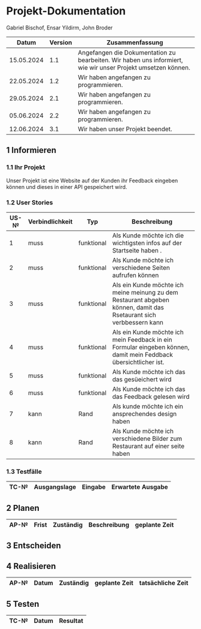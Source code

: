 # Projekt-Dokumentation

Gabriel Bischof, Ensar Yildirm, John Broder

| Datum | Version | Zusammenfassung                                              |
| ----- | ------- | ------------------------------------------------------------ |
|15.05.2024       | 1.1   | Angefangen die Dokumentation zu bearbeiten. Wir haben uns informiert, wie wir unser Projekt umsetzen können.  |
|22.05.2024       | 1.2    | Wir haben angefangen zu programmieren.|
|29.05.2024       | 2.1   |  Wir haben angefangen zu programmieren.|
|05.06.2024       | 2.2   | Wir haben angefangen zu programmieren.|
|12.06.2024       | 3.1   |Wir haben unser Projekt beendet.|


## 1 Informieren

### 1.1 Ihr Projekt

Unser Projekt ist eine Website auf der Kunden ihr Feedback eingeben können und dieses in einer API gespeichert wird.
### 1.2 User Stories

| US-№ | Verbindlichkeit | Typ  | Beschreibung                       |
| ---- | --------------- | ---- | ---------------------------------- |
|1| muss | funktional | Als Kunde möchte ich die wichtigsten infos auf der Startseite haben .|
|2| muss | funktional|Als Kunde möchte ich verschiedene Seiten aufrufen können  |
|3| muss | funktional | Als ein Kunde möchte ich meine meinung zu dem Restaurant abgeben können, damit das Rsetaurant sich verbbessern kann
|4| muss | funktional | Als ein Kunde möchte ich mein Feedback in ein Formular eingeben können, damit mein Feddback übersichtlicher ist.|
|5| muss | funktional | Als Kunde möchte ich das das gesüeichert  wird|
|6| muss | funktional | Als Kunde möchte ich das das Feedback gelesen wird|
|7| kann | Rand|Als kunde möchte ich ein ansprechendes design haben |
|8| kann | Rand|Als Kunde möchte ich verschiedene Bilder zum Restaurant auf einer seite haben |

 
### 1.3 Testfälle

| TC-№ | Ausgangslage | Eingabe | Erwartete Ausgabe |
| ---- | ------------ | ------- | ----------------- |


## 2 Planen

| AP-№ | Frist | Zuständig | Beschreibung | geplante Zeit |
| ---- | ----- | --------- | ------------ | ------------- |

## 3 Entscheiden




## 4 Realisieren

| AP-№ | Datum | Zuständig | geplante Zeit | tatsächliche Zeit |
| ---- | ----- | --------- | ------------- | ----------------- |



## 5 Testen


| TC-№ | Datum | Resultat |
| ---- | ----- | -------- | 
